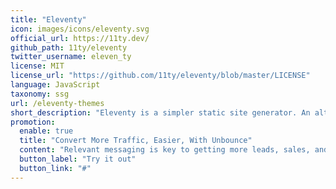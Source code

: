 ```yaml
---
title: "Eleventy"
icon: images/icons/eleventy.svg
official_url: https://11ty.dev/
github_path: 11ty/eleventy
twitter_username: eleven_ty
license: MIT
license_url: "https://github.com/11ty/eleventy/blob/master/LICENSE"
language: JavaScript
taxonomy: ssg
url: /eleventy-themes
short_description: "Eleventy is a simpler static site generator. An alternative to Jekyll. Written in JavaScript. Transforms a directory of templates (of varying types) into HTML."
promotion:
  enable: true
  title: "Convert More Traffic, Easier, With Unbounce"
  content: "Relevant messaging is key to getting more leads, sales, and sign-ups—so give your visitors exactly what they’re looking for with custom-built landing pages."
  button_label: "Try it out"
  button_link: "#"
---
```


